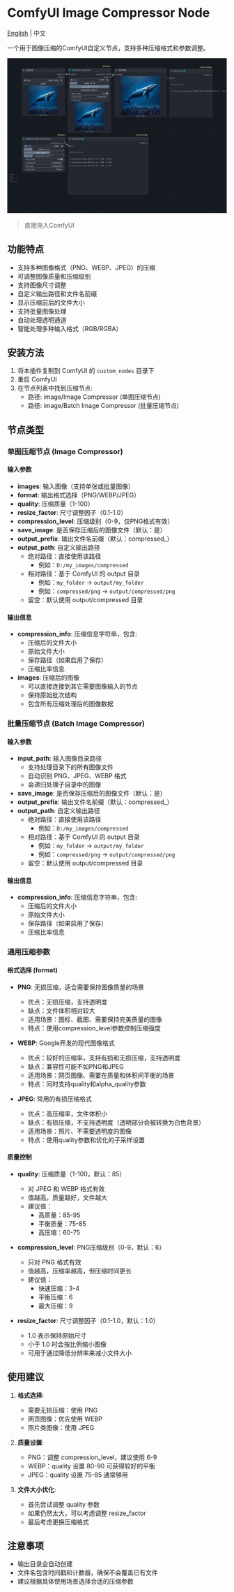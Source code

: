 # ComfyUI Image Compressor Node

[English](README_en.md) | 中文

一个用于图像压缩的ComfyUI自定义节点，支持多种压缩格式和参数调整。

![image](workflow.png)

> 直接拖入ComfyUI

## 功能特点

- 支持多种图像格式（PNG、WEBP、JPEG）的压缩
- 可调整图像质量和压缩级别
- 支持图像尺寸调整
- 自定义输出路径和文件名前缀
- 显示压缩前后的文件大小
- 支持批量图像处理
- 自动处理透明通道
- 智能处理多种输入格式（RGB/RGBA）

## 安装方法

1. 将本插件复制到 ComfyUI 的 `custom_nodes` 目录下
2. 重启 ComfyUI
3. 在节点列表中找到压缩节点:
   - 路径: image/Image Compressor (单图压缩节点)
   - 路径: image/Batch Image Compressor (批量压缩节点)

## 节点类型

### 单图压缩节点 (Image Compressor)

#### 输入参数
- **images**: 输入图像（支持单张或批量图像）
- **format**: 输出格式选择（PNG/WEBP/JPEG）
- **quality**: 压缩质量（1-100）
- **resize_factor**: 尺寸调整因子（0.1-1.0）
- **compression_level**: 压缩级别（0-9，仅PNG格式有效）
- **save_image**: 是否保存压缩后的图像文件（默认：是）
- **output_prefix**: 输出文件名前缀（默认：compressed_）
- **output_path**: 自定义输出路径
  - 绝对路径：直接使用该路径
    - 例如：`D:/my_images/compressed`
  - 相对路径：基于 ComfyUI 的 output 目录
    - 例如：`my_folder` → `output/my_folder`
    - 例如：`compressed/png` → `output/compressed/png`
  - 留空：默认使用 output/compressed 目录

#### 输出信息
- **compression_info**: 压缩信息字符串，包含:
  - 压缩后的文件大小
  - 原始文件大小
  - 保存路径（如果启用了保存）
  - 压缩比率信息
- **images**: 压缩后的图像
  - 可以直接连接到其它需要图像输入的节点
  - 保持原始批次结构
  - 包含所有压缩处理后的图像数据

### 批量压缩节点 (Batch Image Compressor)

#### 输入参数
- **input_path**: 输入图像目录路径
  - 支持处理目录下的所有图像文件
  - 自动识别 PNG、JPEG、WEBP 格式
  - 会递归处理子目录中的图像
- **save_image**: 是否保存压缩后的图像文件（默认：是）
- **output_prefix**: 输出文件名前缀（默认：compressed_）
- **output_path**: 自定义输出路径
  - 绝对路径：直接使用该路径
    - 例如：`D:/my_images/compressed`
  - 相对路径：基于 ComfyUI 的 output 目录
    - 例如：`my_folder` → `output/my_folder`
    - 例如：`compressed/png` → `output/compressed/png`
  - 留空：默认使用 output/compressed 目录

#### 输出信息
- **compression_info**: 压缩信息字符串，包含:
  - 压缩后的文件大小
  - 原始文件大小
  - 保存路径（如果启用了保存）
  - 压缩比率信息

### 通用压缩参数

#### 格式选择 (format)
- **PNG**: 无损压缩，适合需要保持图像质量的场景
  - 优点：无损压缩，支持透明度
  - 缺点：文件体积相对较大
  - 适用场景：图标、截图、需要保持完美质量的图像
  - 特点：使用compression_level参数控制压缩强度

- **WEBP**: Google开发的现代图像格式
  - 优点：较好的压缩率，支持有损和无损压缩，支持透明度
  - 缺点：兼容性可能不如PNG和JPEG
  - 适用场景：网页图像、需要在质量和体积间平衡的场景
  - 特点：同时支持quality和alpha_quality参数

- **JPEG**: 常用的有损压缩格式
  - 优点：高压缩率，文件体积小
  - 缺点：有损压缩，不支持透明度（透明部分会被转换为白色背景）
  - 适用场景：照片、不需要透明度的图像
  - 特点：使用quality参数和优化的子采样设置

#### 质量控制
- **quality**: 压缩质量（1-100，默认：85）
  - 对 JPEG 和 WEBP 格式有效
  - 值越高，质量越好，文件越大
  - 建议值：
    - 高质量：85-95
    - 平衡质量：75-85
    - 高压缩：60-75

- **compression_level**: PNG压缩级别（0-9，默认：6）
  - 只对 PNG 格式有效
  - 值越高，压缩率越高，但压缩时间更长
  - 建议值：
    - 快速压缩：3-4
    - 平衡压缩：6
    - 最大压缩：9

- **resize_factor**: 尺寸调整因子（0.1-1.0，默认：1.0）
  - 1.0 表示保持原始尺寸
  - 小于 1.0 时会按比例缩小图像
  - 可用于通过降低分辨率来减小文件大小

## 使用建议

1. **格式选择**:
   - 需要无损压缩：使用 PNG
   - 网页图像：优先使用 WEBP
   - 照片类图像：使用 JPEG

2. **质量设置**:
   - PNG：调整 compression_level，建议使用 6-9
   - WEBP：quality 设置 80-90 可获得较好的平衡
   - JPEG：quality 设置 75-85 通常够用

3. **文件大小优化**:
   - 首先尝试调整 quality 参数
   - 如果仍然太大，可以考虑调整 resize_factor
   - 最后考虑更换压缩格式

## 注意事项

- 输出目录会自动创建
- 文件名包含时间戳和计数器，确保不会覆盖已有文件
- 建议根据具体使用场景选择合适的压缩参数